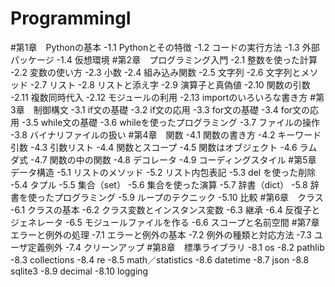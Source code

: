 # ProgrammingI
#第1章　Pythonの基本
-1.1 Pythonとその特徴
-1.2 コードの実行方法
-1.3 外部パッケージ
-1.4 仮想環境
#第2章　プログラミング入門
-2.1 整数を使った計算
-2.2 変数の使い方
-2.3 小数
-2.4 組み込み関数
-2.5 文字列
-2.6 文字列とメソッド
-2.7 リスト
-2.8 リストと添え字
-2.9 演算子と真偽値
-2.10 関数の引数
-2.11 複数同時代入
-2.12 モジュールの利用
-2.13 importのいろいろな書き方
#第3章　制御構文
-3.1 if文の基礎
-3.2 if文の応用
-3.3 for文の基礎
-3.4 for文の応用
-3.5 while文の基礎
-3.6 whileを使ったプログラミング
-3.7 ファイルの操作
-3.8 バイナリファイルの扱い
#第4章　関数
-4.1 関数の書き方
-4.2 キーワード引数
-4.3 引数リスト
-4.4 関数とスコープ
-4.5 関数はオブジェクト
-4.6 ラムダ式
-4.7 関数の中の関数
-4.8 デコレータ
-4.9 コーディングスタイル
#第5章　データ構造
-5.1 リストのメソッド
-5.2 リスト内包表記
-5.3 del を使った削除
-5.4 タプル
-5.5 集合（set）
-5.6 集合を使った演算
-5.7 辞書（dict）
-5.8 辞書を使ったプログラミング
-5.9 ループのテクニック
-5.10 比較
#第6章　クラス
-6.1 クラスの基本
-6.2 クラス変数とインスタンス変数
-6.3 継承
-6.4 反復子とジェネレータ
-6.5 モジュールファイルを作る
-6.6 スコープと名前空間
#第7章　エラーと例外の処理
-7.1 エラーと例外の基本
-7.2 例外の種類と対応方法
-7.3 ユーザ定義例外
-7.4 クリーンアップ
#第8章　標準ライブラリ
-8.1 os
-8.2 pathlib
-8.3 collections
-8.4 re
-8.5 math／statistics
-8.6 datetime
-8.7 json
-8.8 sqlite3
-8.9 decimal
-8.10 logging
